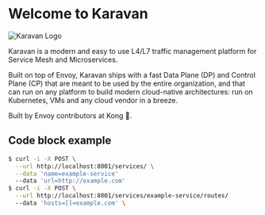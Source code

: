# Welcome to Karavan

![Karavan Logo](/karavan-logo.svg)

Karavan is a modern and easy to use L4/L7 traffic management platform for Service Mesh and Microservices.

Built on top of Envoy, Karavan ships with a fast Data Plane (DP) and Control Plane (CP) that are meant to be used by the entire organization, and that can run on any platform to build modern cloud-native architectures: run on Kubernetes, VMs and any cloud vendor in a breeze.

Built by Envoy contributors at Kong 🦍.

## Code block example

``` bash
$ curl -i -X POST \
  --url http://localhost:8001/services/ \
  --data 'name=example-service'
  --data 'url=http://example.com'
$ curl -i -X POST \
  --url http://localhost:8001/services/example-service/routes/
  --data 'hosts=[]=example.com' \
```